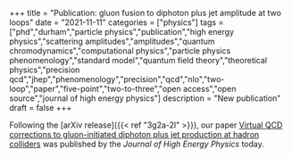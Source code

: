 +++
title = "Publication: gluon fusion to diphoton plus jet amplitude at two loops"
date = "2021-11-11"
categories = ["physics"]
tags = ["phd","durham","particle physics","publication","high energy physics","scattering amplitudes","amplitudes","quantum chromodynamics","computational physics","particle physics phenomenology","standard model","quantum field theory","theoretical physics","precision qcd","jhep","phenomenology","precision","qcd","nlo","two-loop","paper","five-point","two-to-three","open access","open source","journal of high energy physics"]
description = "New publication"
draft = false
+++

Following the [arXiv release]({{< ref "3g2a-2l" >}}), our paper [Virtual QCD corrections to gluon-initiated diphoton plus jet production at hadron colliders](https://link.springer.com/article/10.1007/JHEP11%282021%29083) was published by the *Journal of High Energy Physics* today.
